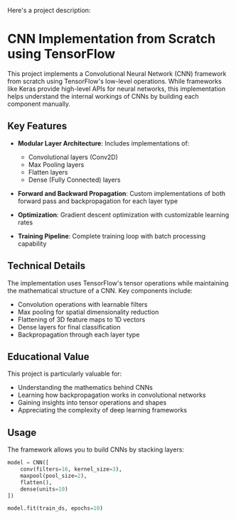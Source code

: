Here's a project description:

# CNN Implementation from Scratch using TensorFlow

This project implements a Convolutional Neural Network (CNN) framework from scratch using TensorFlow's low-level operations. While frameworks like Keras provide high-level APIs for neural networks, this implementation helps understand the internal workings of CNNs by building each component manually.

## Key Features

- **Modular Layer Architecture**: Includes implementations of:
  - Convolutional layers (Conv2D)
  - Max Pooling layers
  - Flatten layers
  - Dense (Fully Connected) layers

- **Forward and Backward Propagation**: Custom implementations of both forward pass and backpropagation for each layer type

- **Optimization**: Gradient descent optimization with customizable learning rates

- **Training Pipeline**: Complete training loop with batch processing capability

## Technical Details

The implementation uses TensorFlow's tensor operations while maintaining the mathematical structure of a CNN. Key components include:

- Convolution operations with learnable filters
- Max pooling for spatial dimensionality reduction
- Flattening of 3D feature maps to 1D vectors
- Dense layers for final classification
- Backpropagation through each layer type

## Educational Value

This project is particularly valuable for:
- Understanding the mathematics behind CNNs
- Learning how backpropagation works in convolutional networks
- Gaining insights into tensor operations and shapes
- Appreciating the complexity of deep learning frameworks

## Usage

The framework allows you to build CNNs by stacking layers:

```python
model = CNN([
    conv(filters=16, kernel_size=3),
    maxpool(pool_size=2),
    flatten(),
    dense(units=10)
])

model.fit(train_ds, epochs=10)
```
